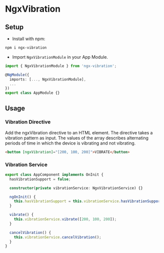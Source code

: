 # NgxVibration

## Setup       

* Install with npm:
```bash
npm i ngx-vibration
```

* Import `NgxVibrationModule` in your App Module.
```typescript
import { NgxVibrationModule } from 'ngx-vibration';

@NgModule({
  imports: [..., NgxVibrationModule],
  ...
})
export class AppModule {}
```

## Usage

### Vibration Directive

Add the ngxVibration directive to an HTML element. The directive takes a vibration pattern as input. The values of the array describes alternating periods of time in which the device is vibrating and not vibrating.
```html
<button [ngxVibration]="[200, 100, 200]">VIBRATE</button>
```

### Vibration Service

```typescript
export class AppComponent implements OnInit {
  hasVibrationSupport = false;

  constructor(private vibrationService: NgxVibrationService) {}

  ngOnInit() {
    this.hasVibrationSupport = this.vibrationService.hasVibrationSupport();
  }

  vibrate() {
    this.vibrationService.vibrate([200, 100, 200]);
  }

  cancelVibration() {
    this.vibrationService.cancelVibration();
  }
}
```